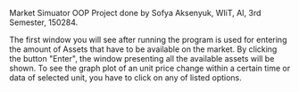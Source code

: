 Market Simuator OOP Project done by Sofya Aksenyuk, WIiT, AI, 3rd Semester, 150284.

The first window you will see after running the program is used for entering the amount of Assets that have to be available on the market. By clicking the button "Enter", the window presenting all the available assets will be shown. To see the graph plot of an unit price change within a certain time or data of selected unit, you have to click on any of listed options.